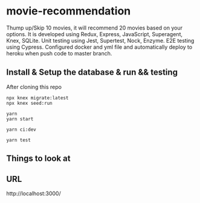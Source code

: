 # movie-recommendation
Thump up/Skip 10 movies, it will recommend 20 movies based on your options.
It is developed using Redux, Express, JavaScript, Superagent, Knex, SQLite.
Unit testing using Jest, Supertest, Nock, Enzyme. 
E2E testing using Cypress.
Configured docker and yml file and automatically deploy to heroku when push code to master branch.

## Install & Setup the database & run && testing

After cloning this repo

```set up the database
npx knex migrate:latest
npx knex seed:run
```

```shell
yarn
yarn start
```

```run all tests includes Cypress E2E testing and Unite testing
yarn ci:dev
```

```Unit testing
yarn test
```

## Things to look at

URL                                
-----------------------------------
http://localhost:3000/

